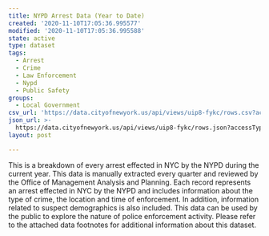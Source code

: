 ```yaml
---
title: NYPD Arrest Data (Year to Date)
created: '2020-11-10T17:05:36.995577'
modified: '2020-11-10T17:05:36.995588'
state: active
type: dataset
tags:
  - Arrest
  - Crime
  - Law Enforcement
  - Nypd
  - Public Safety
groups:
  - Local Government
csv_url: 'https://data.cityofnewyork.us/api/views/uip8-fykc/rows.csv?accessType=DOWNLOAD'
json_url: >-
  https://data.cityofnewyork.us/api/views/uip8-fykc/rows.json?accessType=DOWNLOAD
layout: post

---
```

This is a breakdown of every arrest effected in NYC by the NYPD during the current year.
 This data is manually extracted every quarter and reviewed by the Office of Management Analysis and Planning. 
 Each record represents an arrest effected in NYC by the NYPD and includes information about the type of crime, the location and time of enforcement. 
In addition, information related to suspect demographics is also included. 
This data can be used by the public to explore the nature of police enforcement activity. 
Please refer to the attached data footnotes for additional information about this dataset.
